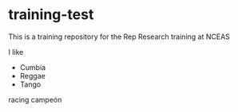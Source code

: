 # training-test
This is a training repository for the Rep Research training at NCEAS

I like

- Cumbia
- Reggae
- Tango

racing campeón 